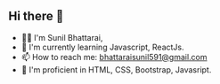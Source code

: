 ## Hi there 👋 <br>
- 🙋‍♂️ I'm Sunil Bhattarai, <br>
- 🌱 I'm currently learning Javascript, ReactJs. <br>
- 📫 How to reach me: bhattaraisunil591@gmail.com <br>
- 💬 I'm proficient in HTML, CSS, Bootstrap, Javasript. <br>


<!--
**Sunil5566/Sunil5566** is a ✨ _special_ ✨ repository because its `README.md` (this file) appears on your GitHub profile.

Here are some ideas to get you started:

- 🔭 I’m currently working on ...
- 🌱 I’m currently learning ...
- 👯 I’m looking to collaborate on ...
- 🤔 I’m looking for help with ...
- 💬 Ask me about ...
- 📫 How to reach me: ...
- 😄 Pronouns: ...
- ⚡ Fun fact: ...
-->
